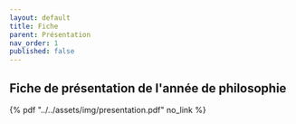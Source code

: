 ```yaml
---
layout: default
title: Fiche
parent: Présentation
nav_order: 1
published: false
---
```


## Fiche de présentation de l'année de philosophie

{% pdf "../../assets/img/presentation.pdf" no_link %}
